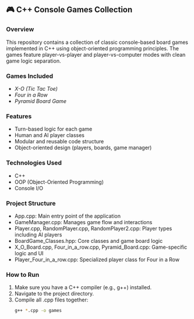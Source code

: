 ## 🎮 C++ Console Games Collection

### Overview
This repository contains a collection of classic console-based board games implemented in C++ using object-oriented programming principles. The games feature player-vs-player and player-vs-computer modes with clean game logic separation.

### Games Included
- *X-O (Tic Tac Toe)*
- *Four in a Row*
- *Pyramid Board Game*

### Features
- Turn-based logic for each game
- Human and AI player classes
- Modular and reusable code structure
- Object-oriented design (players, boards, game manager)

### Technologies Used
- C++
- OOP (Object-Oriented Programming)
- Console I/O

### Project Structure
- App.cpp: Main entry point of the application  
- GameManager.cpp: Manages game flow and interactions  
- Player.cpp, RandomPlayer.cpp, RandomPlayer2.cpp: Player types including AI players  
- BoardGame_Classes.hpp: Core classes and game board logic  
- X_O_Board.cpp, Four_in_a_row.cpp, Pyramid_Board.cpp: Game-specific logic and UI  
- Player_Four_in_a_row.cpp: Specialized player class for Four in a Row  

### How to Run
1. Make sure you have a C++ compiler (e.g., g++) installed.
2. Navigate to the project directory.
3. Compile all .cpp files together:
   ```bash
   g++ *.cpp -o games
